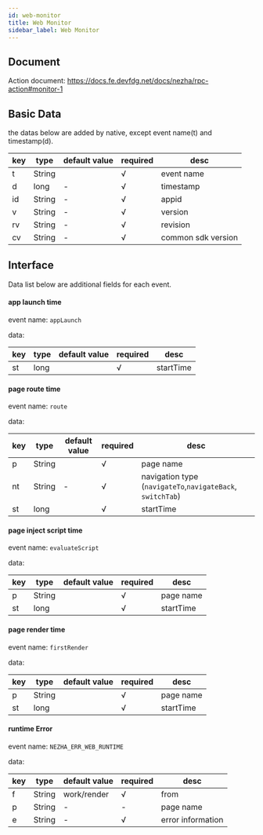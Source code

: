 ```yaml
---
id: web-monitor
title: Web Monitor
sidebar_label: Web Monitor
---
```


## Document

Action document: https://docs.fe.devfdg.net/docs/nezha/rpc-action#monitor-1

## Basic Data

the datas below are added by native, except event name(t) and timestamp(d).

| key | type   | default value | required | desc               |
| --- | ------ | ------------- | -------- | ------------------ |
| t   | String |               | √        | event name         |
| d   | long   | -             | √        | timestamp          |
| id  | String | -             | √        | appid              |
| v   | String | -             | √        | version            |
| rv  | String | -             | √        | revision           |
| cv  | String | -             | √        | common sdk version |

## Interface

Data list below are additional fields for each event.

#### app launch time

event name: `appLaunch`

data:

| key | type | default value | required | desc      |
| --- | ---- | ------------- | -------- | --------- |
| st  | long |               | √        | startTime |

#### page route time

event name: `route`

data:

| key | type   | default value | required | desc                                                       |
| --- | ------ | ------------- | -------- | ---------------------------------------------------------- |
| p   | String |               | √        | page name                                                  |
| nt  | String | -             | √        | navigation type (`navigateTo`,`navigateBack`, `switchTab`) |
| st  | long   |               | √        | startTime                                                  |

#### page inject script time

event name: `evaluateScript`

data:

| key | type   | default value | required | desc        |
| --- | ------ | ------------- | -------- | ----------- |
| p   | String |               | √        | page name   |
| st  | long   |               | √        | startTime   |

#### page render time

event name: `firstRender`

data:

| key | type   | default value | required | desc        |
| --- | ------ | ------------- | -------- | ----------- |
| p   | String |               | √        | page name   |
| st  | long   |               | √        | startTime   |

#### runtime Error

event name: `NEZHA_ERR_WEB_RUNTIME`

data:

| key | type   | default value | required | desc              |
| --- | ------ | ------------- | -------- | ----------------- |
| f   | String | work/render   | √        | from              |
| p   | String | -             | -        | page name         |
| e   | String | -             | √        | error information |
